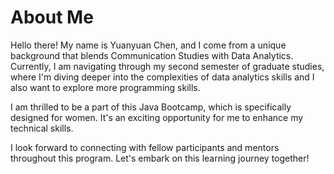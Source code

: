 # About Me

Hello there! My name is Yuanyuan Chen, and I come from a unique background that blends Communication Studies with Data Analytics. Currently, I am navigating through my second semester of graduate studies, where I'm diving deeper into the complexities of data analytics skills and I also want to explore more programming skills.

I am thrilled to be a part of this Java Bootcamp, which is specifically designed for women. It's an exciting opportunity for me to enhance my technical skills.

I look forward to connecting with fellow participants and mentors throughout this program. Let's embark on this learning journey together!